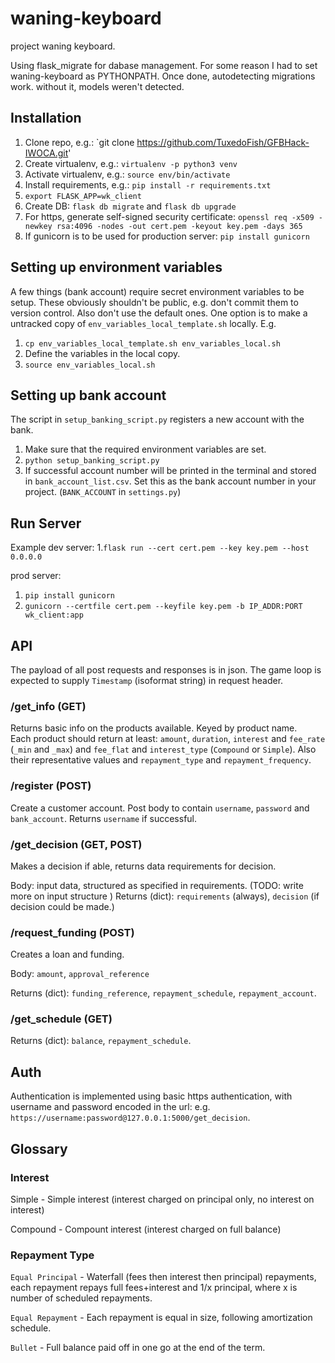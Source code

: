 # waning-keyboard

project waning keyboard.


Using flask_migrate for dabase management.
For some reason I had to set waning-keyboard as PYTHONPATH. Once done, autodetecting migrations work. without it, models weren't detected.

## Installation
1. Clone repo, e.g.: `git clone https://github.com/TuxedoFish/GFBHack-IWOCA.git'
1. Create virtualenv, e.g.: `virtualenv -p python3 venv`
1. Activate virtualenv, e.g.: `source env/bin/activate`
1. Install requirements, e.g.: `pip install -r requirements.txt`
1. `export FLASK_APP=wk_client`
1. Create DB: `flask db migrate` and `flask db upgrade`
1. For https, generate self-signed security certificate: `openssl req -x509 -newkey rsa:4096 -nodes -out cert.pem -keyout key.pem -days 365`
1. If gunicorn is to be used for production server: `pip install gunicorn` 

## Setting up environment variables
A few things (bank account) require secret environment variables to be setup. These obviously shouldn't be public, e.g. don't commit them to version control.  Also don't use the default ones.
One option is to make a untracked copy of `env_variables_local_template.sh` locally. E.g.
1. `cp env_variables_local_template.sh env_variables_local.sh`
1. Define the variables in the local copy.
1. `source env_variables_local.sh`

## Setting up bank account
The script in `setup_banking_script.py` registers a new account with the bank. 
1. Make sure that the required environment variables are set.
1. `python setup_banking_script.py`
1. If successful account number will be printed in the terminal and stored in `bank_account_list.csv`. Set this as the bank account number in your project. (`BANK_ACCOUNT` in `settings.py`)


## Run Server
Example dev server:
1.`flask run --cert cert.pem --key key.pem --host 0.0.0.0`

prod server:
1. `pip install gunicorn`
1. `gunicorn --certfile cert.pem --keyfile key.pem -b IP_ADDR:PORT wk_client:app` 

## API
The payload of all post requests and responses is in json.
The game loop is expected to supply `Timestamp` (isoformat string) in
request header.


### /get_info (GET)
Returns basic info on the products available. Keyed by product name.  
Each product should return at least: `amount`, `duration`, `interest` and `fee_rate` (`_min` and `_max`) and `fee_flat` and `interest_type` (`Compound` or `Simple`). Also their representative values and `repayment_type` and `repayment_frequency`.

### /register (POST)
Create a customer account.
Post body to contain `username`, `password` and `bank_account`.
Returns `username` if successful. 

### /get_decision (GET, POST)
Makes a decision if able, returns data requirements for decision.

Body: input data, structured as specified in requirements. (TODO: write more on input structure
)
Returns (dict):  `requirements` (always), `decision` (if decision could be made.) 


### /request_funding (POST)
Creates a loan and funding.

Body: `amount`, `approval_reference`

Returns (dict): `funding_reference`, `repayment_schedule`, `repayment_account`.

### /get_schedule (GET)
Returns (dict): `balance`, `repayment_schedule`.


## Auth
Authentication is implemented using basic https authentication, with username and password encoded in the url: e.g. `https://username:password@127.0.0.1:5000/get_decision`.


## Glossary
### Interest
Simple - Simple interest (interest charged on principal only, no interest on interest)

Compound - Compount interest (interest charged on full balance)

### Repayment Type
`Equal Principal` - Waterfall (fees then interest then principal) repayments, each repayment repays full fees+interest and 1/x principal, where x is number of scheduled repayments.

`Equal Repayment` - Each repayment is equal in size, following amortization schedule.

`Bullet` - Full balance paid off in one go at the end of the term.  



